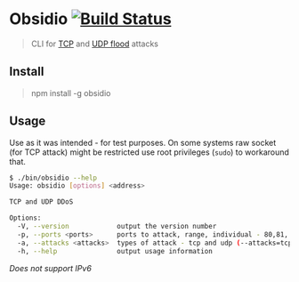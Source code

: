 # Obsidio [![Build Status](https://travis-ci.org/markelog/obsidio.svg?branch=master)](https://travis-ci.org/markelog/obsidio)

> CLI for [TCP](https://en.wikipedia.org/wiki/SYN_flood) and [UDP flood](https://en.wikipedia.org/wiki/UDP_flood_attack)  attacks

## Install

> npm install -g obsidio

## Usage

Use as it was intended - for test purposes.
On some systems raw socket (for TCP attack) might be restricted use root privileges (`sudo`) to workaround that.

```bash
$ ./bin/obsidio --help
Usage: obsidio [options] <address>

TCP and UDP DDoS

Options:
  -V, --version            output the version number
  -p, --ports <ports>      ports to attack, range, individual - 80,81, 80-443 - only applicable for tcp attack
  -a, --attacks <attacks>  types of attack - tcp and udp (--attacks=tcp,udp), tcp is a default one
  -h, --help               output usage information
```

*Does not support IPv6*
